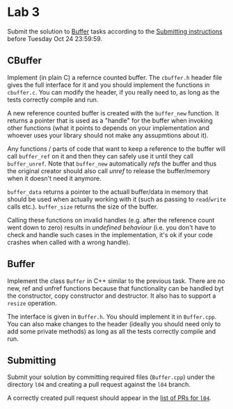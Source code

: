 Lab 3
=====

Submit the solution to [Buffer](#buffer) tasks
according to the [Submitting instructions](#submitting) before Tuesday Oct 24
23:59:59.



CBuffer
-------

Implement (in plain C) a refernce counted buffer. The `cbuffer.h` header file
gives the full interface for it and you should implement the functions in
`cbuffer.c`.  You can modify the header, if you really need to, as long as the
tests correctly compile and run.

A new reference counted buffer is created with the `buffer_new` function. It
returns a pointer that is used as a "handle" for the buffer when invoking other
functions (what it points to depends on your implementation and whoever
uses your library should not make any assupmtions about it).

Any functions / parts of code that want to keep a reference to the buffer will
call `buffer_ref`  on it and then they can safely use it until they call
`buffer_unref`.  Note that `buffer_new` automatically *refs* the buffer and thus
the original creator should also call *unref* to release the buffer/memory when
it doesn't need it anymore.

`buffer_data` returns a pointer to the actuall buffer/data in memory that should
be used when actually working with it (such as passing to `read`/`write` calls
etc.). `buffer_size` returns the size of the buffer.

Calling these functions on invalid handles (e.g. after the reference count went
down to zero) results in *undefined behaviour* (i.e. you don't have to check and
handle such cases in the implementation, it's ok if your code crashes when
called with a wrong handle).

Buffer
------

Implement the class `Buffer` in C++ similar to the previous task. There are no
new, ref and unfref functions because that functionality can be handled byt the
constructor, copy constructor and destructor. It also has to support a `resize`
operation.

The interface is given in `Buffer.h`. You should implement it in `Buffer.cpp`.
You can also make changes to the header (ideally you should need only to add
some private methods) as long as all the tests correctly compile and run.

Submitting
----------

Submit your solution by committing required files (`Buffer.cpp`)
under the directory `l04` and creating a pull request against the `l04` branch.

A correctly created pull request should appear in the
[list of PRs for `l04`](https://github.com/pulls?utf8=%E2%9C%93&q=is%3Aopen+is%3Apr+user%3AFMFI-UK-2-AIN-118+base%3Al04).
